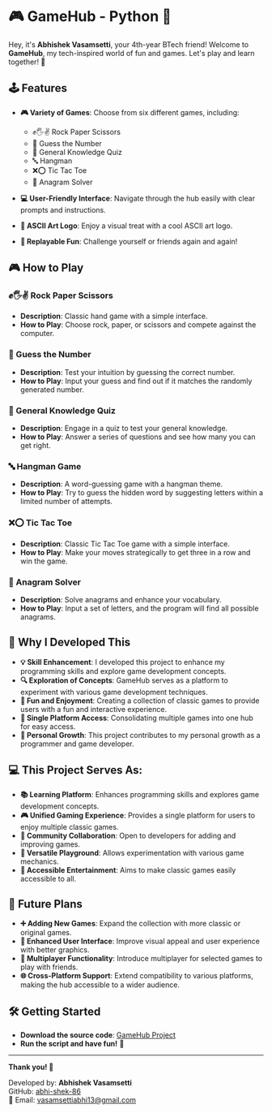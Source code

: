 # 🎮 GameHub - Python 🐍

Hey, it's **Abhishek Vasamsetti**, your 4th-year BTech friend! Welcome to **GameHub**, my tech-inspired world of fun and games. Let's play and learn together! 🎉

## 🕹️ Features

- **🎮 Variety of Games**: Choose from six different games, including:
  - ✊🖐✌️ Rock Paper Scissors
  - 🔢 Guess the Number
  - 🧠 General Knowledge Quiz
  - 🔤 Hangman
  - ❌⭕ Tic Tac Toe
  - 🔄 Anagram Solver

- **💻 User-Friendly Interface**: Navigate through the hub easily with clear prompts and instructions.

- **🎨 ASCII Art Logo**: Enjoy a visual treat with a cool ASCII art logo.

- **🔁 Replayable Fun**: Challenge yourself or friends again and again!

## 🎮 How to Play

### ✊🖐✌️ Rock Paper Scissors

- **Description**: Classic hand game with a simple interface.
- **How to Play**: Choose rock, paper, or scissors and compete against the computer.

### 🔢 Guess the Number
- **Description**: Test your intuition by guessing the correct number.
- **How to Play**: Input your guess and find out if it matches the randomly generated number.

### 🧠 General Knowledge Quiz
- **Description**: Engage in a quiz to test your general knowledge.
- **How to Play**: Answer a series of questions and see how many you can get right.

### 🔤 Hangman Game
- **Description**: A word-guessing game with a hangman theme.
- **How to Play**: Try to guess the hidden word by suggesting letters within a limited number of attempts.

### ❌⭕ Tic Tac Toe
- **Description**: Classic Tic Tac Toe game with a simple interface.
- **How to Play**: Make your moves strategically to get three in a row and win the game.

### 🔄 Anagram Solver
- **Description**: Solve anagrams and enhance your vocabulary.
- **How to Play**: Input a set of letters, and the program will find all possible anagrams.

## 🎯 Why I Developed This

- **💡 Skill Enhancement**: I developed this project to enhance my programming skills and explore game development concepts.
- **🔍 Exploration of Concepts**: GameHub serves as a platform to experiment with various game development techniques.
- **🎉 Fun and Enjoyment**: Creating a collection of classic games to provide users with a fun and interactive experience.
- **📂 Single Platform Access**: Consolidating multiple games into one hub for easy access.
- **🌱 Personal Growth**: This project contributes to my personal growth as a programmer and game developer.

## 💻 This Project Serves As:
- **📚 Learning Platform**: Enhances programming skills and explores game development concepts.
- **🎮 Unified Gaming Experience**: Provides a single platform for users to enjoy multiple classic games.
- **🤝 Community Collaboration**: Open to developers for adding and improving games.
- **🧩 Versatile Playground**: Allows experimentation with various game mechanics.
- **🎯 Accessible Entertainment**: Aims to make classic games easily accessible to all.

## 🚀 Future Plans
- **➕ Adding New Games**: Expand the collection with more classic or original games.
- **🎨 Enhanced User Interface**: Improve visual appeal and user experience with better graphics.
- **👥 Multiplayer Functionality**: Introduce multiplayer for selected games to play with friends.
- **🌐 Cross-Platform Support**: Extend compatibility to various platforms, making the hub accessible to a wider audience.

## 🛠️ Getting Started

- **Download the source code**: [GameHub Project](https://github.com/abhi-shek-86/GameHub-Python)
- **Run the script and have fun!** 🎉

---

**Thank you! 🙏**

Developed by: **Abhishek Vasamsetti**  
GitHub: [abhi-shek-86](https://github.com/abhi-shek-86/Gaming-Hub-/tree/master)  
📧 Email: vasamsettiabhi13@gmail.com
